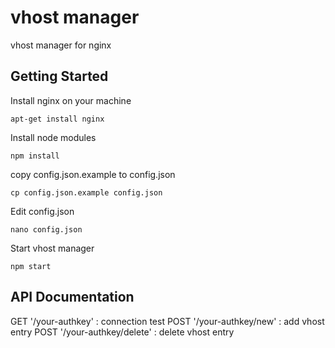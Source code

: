 # vhost manager
vhost manager for nginx

## Getting Started
Install nginx on your machine
```
apt-get install nginx
```

Install node modules
```
npm install
```

copy config.json.example to config.json
```
cp config.json.example config.json
```

Edit config.json
```
nano config.json
```

Start vhost manager
```
npm start
```

## API Documentation
GET '/your-authkey' : connection test
POST '/your-authkey/new' : add vhost entry
POST '/your-authkey/delete' : delete vhost entry